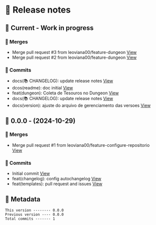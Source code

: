 # 🎁 Release notes

## 🚧 Current - Work in progress
### 🔀 Merges
*  Merge pull request #3 from leoviana00/feature-dungeon [View](https://github.com/leoviana00/logica-pensamento-computacional/commits/38f26a242dfe80e41bf9435a87d9be9ca9add64c)
*  Merge pull request #2 from leoviana00/feature-dungeon [View](https://github.com/leoviana00/logica-pensamento-computacional/commits/92344b3ff684b0909521472fe3c5ce6488892059)
### 🚀 Commits
*  docs(📚 CHANGELOG): update release notes [View](https://github.com/leoviana00/logica-pensamento-computacional/commits/33b214d107d59c608163a4c9f9325d6832765230)
*  dcos(readme): doc initial [View](https://github.com/leoviana00/logica-pensamento-computacional/commits/561aca9839c5af8dd1a3830dbcaa39b203846bb2)
*  feat(dungeon): Coleta de Tesouros no Dungeon [View](https://github.com/leoviana00/logica-pensamento-computacional/commits/d26f3800f5c30efde1297d1698a6cee67a384507)
*  docs(📚 CHANGELOG): update release notes [View](https://github.com/leoviana00/logica-pensamento-computacional/commits/87797228da236678bda9625eb211366fbc9909c1)
*  docs(version): ajuste do arquivo de gerenciamento das versoes [View](https://github.com/leoviana00/logica-pensamento-computacional/commits/3e02a88717429b663139dd0d4b62dd191a4cc243)



## 🔖 0.0.0 - (2024-10-29)
### 🔀 Merges
*  Merge pull request #1 from leoviana00/feature-configure-repositorio [View](https://github.com/leoviana00/logica-pensamento-computacional/commits/8f6479648c4dc43f894901dd56a4ed3a08bcb2e5)
### 🚀 Commits
*  Initial commit [View](https://github.com/leoviana00/logica-pensamento-computacional/commits/8490460829a2251a6e8d79dae2553d9574cf2673)
*  feat(changelog): config autochangelog [View](https://github.com/leoviana00/logica-pensamento-computacional/commits/b57abc63d9983ecfdd096b24a6821d2586fae1fc)
*  feat(templates): pull request and issues [View](https://github.com/leoviana00/logica-pensamento-computacional/commits/8259be16ce534e7384e731fc8d1e756497d80e8b)
## 📝 Metadata
```
This version -------- 0.0.0
Previous version ---- 0.0.0
Total commits ------- 1
```
